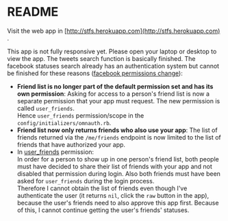# README

Visit the web app in [http://stfs.herokuapp.com](http://stfs.herokuapp.com) .

This app is not fully responsive yet. Please open your laptop or desktop to view
the app.
The tweets search function is basically finished.
The facebook statuses search already has an authentication system but cannot be
finished for these reasons
([facebook permissions change](https://developers.facebook.com/docs/apps/changelog)):
* **Friend list is no longer part of the default permission set and has its own
  permission**: Asking for access to a person's friend list is now a separate
  permission that your app must request. The new permission is called `user_friends`.  
  Hence `user_friends` permission/scope in the `config/initializers/omnauth.rb`.
* **Friend list now only returns friends who also use your app**: The list of friends
  returned via the `/me/friends` endpoint is now limited to the list of friends that
  have authorized your app.
* In [user_friends](https://developers.facebook.com/docs/facebook-login/permissions#reference-user_friends)
  permission:  
  In order for a person to show up in one person's friend list, both people must
  have decided to share their list of friends with your app and not disabled that
  permission during login. Also both friends must have been asked for `user_friends`
  during the login process.  
  Therefore I cannot obtain the list of friends even though I've authenticate the
  user (it returns `nil`, click the `raw` button in the app), because the user's
  friends need to also approve this app first. Because of this, I cannot continue
  getting the user's friends' statuses.

